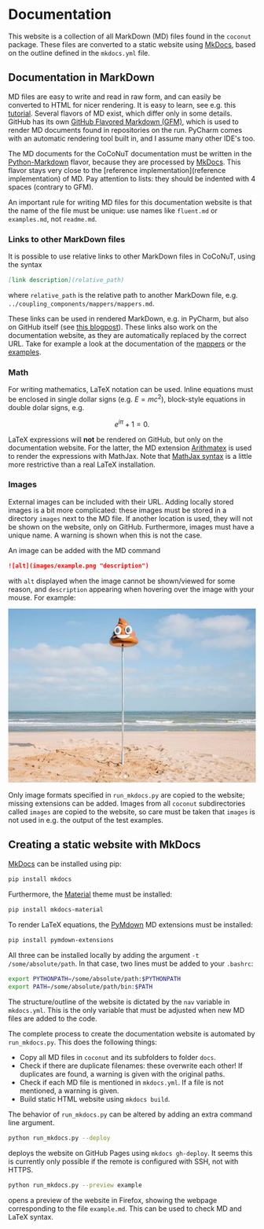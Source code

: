 # Documentation

This website is a collection of all MarkDown (MD) files found in the `coconut` package.
These files are converted to a static website using [MkDocs][1], based on the outline defined in the `mkdocs.yml` file.



## Documentation in MarkDown 

MD files are easy to write and read in raw form, and can easily be converted to HTML for nicer rendering. It is easy to learn, see e.g. this [tutorial](https://www.markdowntutorial.com/). Several flavors of MD exist, which differ only in some details. GitHub has its own [GitHub Flavored Markdown (GFM)](https://github.github.com/gfm/), which is used to render MD documents found in repositories on the run. PyCharm comes with an automatic rendering tool built in, and I assume many other IDE's too. 

The MD documents for the CoCoNuT documentation must be written in the [Python-Markdown](https://python-markdown.github.io/) flavor, because they are processed by [MkDocs][1]. This flavor stays very close to the [reference implementation](reference implementation) of MD. Pay attention to lists: they should be indented with 4 spaces (contrary to GFM). 

An important rule for writing MD files for this documentation website is that the name of the file must be unique: use names like `fluent.md` or `examples.md`, not `readme.md`.

### Links to other MarkDown files
It is possible to use relative links to other MarkDown files in CoCoNuT, using the syntax
```markdown
[link description](relative_path)
```
where `relative_path` is the relative path to another MarkDown file, e.g. `../coupling_components/mappers/mappers.md`. 

These links can be used in rendered MarkDown, e.g. in PyCharm, but also on GitHub itself (see [this blogpost](https://github.blog/2013-01-31-relative-links-in-markup-files/)). 
These links also work on the documentation website, as they are automatically replaced by the correct URL. 
Take for example a look at the documentation of the [mappers](../coupling_components/mappers/mappers.md) or the [examples](../examples/examples.md). 

### Math
For writing mathematics, LaTeX notation can be used. Inline equations must be enclosed in single dollar signs (e.g. $E = m c^2$), block-style equations in double dolar signs, e.g.

$$
e^{i \pi} + 1 = 0.
$$

LaTeX expressions will **not** be rendered on GitHub, but only on the documentation website. For the latter, the MD extension [Arithmatex](https://facelessuser.github.io/pymdown-extensions/extensions/arithmatex/) is used to render the expressions with MathJax. Note that [MathJax syntax](https://math.meta.stackexchange.com/questions/5020/mathjax-basic-tutorial-and-quick-reference/) is a little more restrictive than a real LaTeX installation. 

### Images
External images can be included with their URL. Adding locally stored images is a bit more complicated: these images must be stored in a directory `images` next to the MD file. If another location is used, they will not be shown on the website, only on GitHub. Furthermore, images must have a unique name. A warning is shown when this is not the case. 

An image can be added with the MD command

```markdown
![alt](images/example.png "description")
```

with `alt` displayed when the image cannot be shown/viewed for some reason, and `description` appearing when hovering over the image with your mouse. For example:

![example image](images/lachend_kakske.png "diefstal in Oostende")

Only image formats specified in `run_mkdocs.py` are copied to the website; missing extensions can be added. 
Images from all `coconut` subdirectories called `images` are copied to the website, so care must be taken that `images` is not used in e.g. the output of the test examples.


## Creating a static website with MkDocs

[MkDocs][1] can be installed using pip: 
```bash
pip install mkdocs
```
Furthermore, the [Material](https://squidfunk.github.io/mkdocs-material/) theme must be installed:
```bash
pip install mkdocs-material
```
To render LaTeX equations, the [PyMdown](https://squidfunk.github.io/mkdocs-material/extensions/pymdown/) MD extensions must be installed:
```bash
pip install pymdown-extensions
```

All three can be installed locally by adding the argument `-t /some/absolute/path`. In that case, two lines must be added to your `.bashrc`: 
```bash
export PYTHONPATH=/some/absolute/path:$PYTHONPATH
export PATH=/some/absolute/path/bin:$PATH
```

The structure/outline of the website is dictated by the `nav` variable in `mkdocs.yml`. This is the only variable that must be adjusted when new MD files are added to the code.

The complete process to create the documentation website is automated by `run_mkdocs.py`. This does the following things:

*   Copy all MD files in `coconut` and its subfolders to folder `docs`. 
*   Check if there are duplicate filenames: these overwrite each other! If duplicates are found, a warning is given with the original paths.
*   Check if each MD file is mentioned in `mkdocs.yml`. If a file is not mentioned, a warning is given.
*   Build static HTML website using `mkdocs build`. 

The behavior of `run_mkdocs.py` can be altered by adding an extra command line argument. 

```bash
python run_mkdocs.py --deploy
```
deploys the website on GitHub Pages using `mkdocs gh-deploy`. It seems this is currently only possible if the remote is configured with SSH, not with HTTPS.  

```bash
python run_mkdocs.py --preview example
```
opens a preview of the website in Firefox, showing the webpage corresponding to the file `example.md`. This can be used to check MD and LaTeX syntax. 


[1]:    https://www.mkdocs.org/
